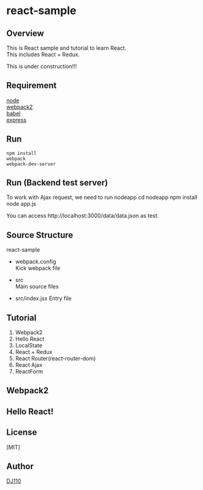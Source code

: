 react-sample
============
## Overview  
This is React sample and tutorial to learn React.  
This includes React + Redux.  

This is under construction!!!

## Requirement
[node](https://nodejs.org/en/)  
[webpack2](https://webpack.js.org/)  
[babel](https://babeljs.io/)  
[express](http://expressjs.com/)  

## Run
    npm install
    webpack  
    webpack-dev-server  

## Run (Backend test server)
To work with Ajax request, we need to run nodeapp
    cd nodeapp
    npm install
    node app.js
 
You can access http://localhost:3000/data/data.json as test.  

## Source Structure
react-sample  
* webpack.config  
Kick webpack file  

* src  
Main source files  

* src/index.jsx
Entry file  

## Tutorial  
1. Webpack2  
2. Hello React  
3. LocalState  
4. React + Redux  
5. React Router(react-router-dom)
6. React Ajax
7. ReactForm  

## Webpack2

## Hello React!

## License  
[MIT]  

## Author  
[DJ110](http://atmarkplant.com)  